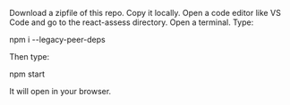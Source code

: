 Download a zipfile of this repo.  Copy it locally.  Open a code editor like VS Code and go to the react-assess directory.  Open a terminal.  Type: 

npm i --legacy-peer-deps

Then type:

npm start

It will open in your browser.
